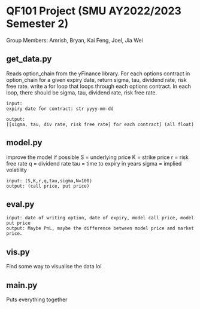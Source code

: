 # QF101 Project (SMU AY2022/2023 Semester 2)
Group Members: Amrish, Bryan, Kai Feng, Joel, Jia Wei

## get_data.py
Reads option_chain from the yFinance library. For each options contract in option_chain for a given expiry date, return sigma, tau, dividend rate, risk free rate. 
write a for loop that loops through each options contract. In each loop, there should be sigma, tau, dividend rate, risk free rate. 
```
input: 
expiry date for contract: str yyyy-mm-dd

output: 
[[sigma, tau, div rate, risk free rate] for each contract] (all float)
```

## model.py
improve the model if possible
S = underlying price
K = strike price
r = risk free rate
q = dividend rate
tau = time to expiry in years
sigma = implied volatility 
```
input: (S,K,r,q,tau,sigma,N=100)
output: (call price, put price)
```

## eval.py
```
input: date of writing option, date of expiry, model call price, model put price
output: Maybe PnL, maybe the difference between model price and market price.

```
## vis.py
Find some way to visualise the data lol

## main.py
Puts everything together